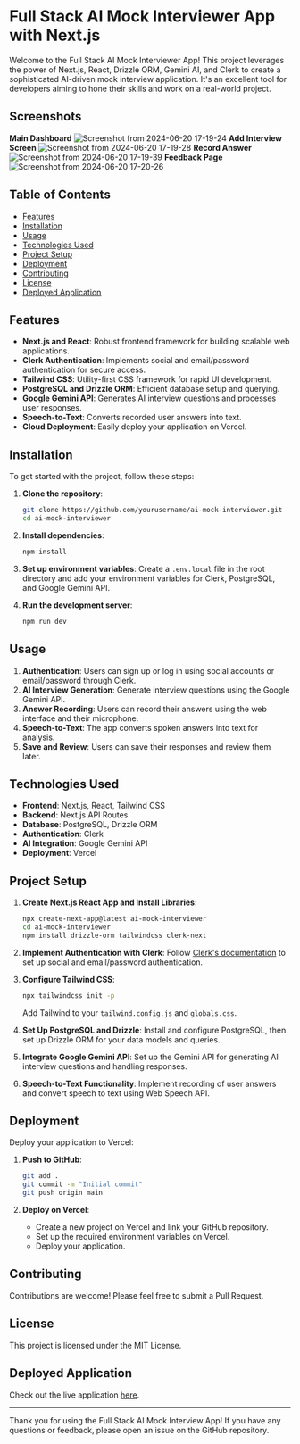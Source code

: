 # Full Stack AI Mock Interviewer App with Next.js

Welcome to the Full Stack AI Mock Interviewer App! This project leverages the power of Next.js, React, Drizzle ORM, Gemini AI, and Clerk to create a sophisticated AI-driven mock interview application. It's an excellent tool for developers aiming to hone their skills and work on a real-world project.

## Screenshots
**Main Dashboard**
![Screenshot from 2024-06-20 17-19-24](https://github.com/haseeb-ahsan/AI-mock-interviewer/assets/84566594/22c93d63-ec71-43d1-b504-bb6182f10819)
**Add Interview Screen**
![Screenshot from 2024-06-20 17-19-28](https://github.com/haseeb-ahsan/AI-mock-interviewer/assets/84566594/724b94e3-e5ca-45b6-a703-b84e4e301402)
**Record Answer**
![Screenshot from 2024-06-20 17-19-39](https://github.com/haseeb-ahsan/AI-mock-interviewer/assets/84566594/2998b33d-dbf8-472d-bf41-39732a93b35a)
**Feedback Page**
![Screenshot from 2024-06-20 17-20-26](https://github.com/haseeb-ahsan/AI-mock-interviewer/assets/84566594/7079bf35-aa87-4308-a031-cceab5686b56)


## Table of Contents

- [Features](#features)
- [Installation](#installation)
- [Usage](#usage)
- [Technologies Used](#technologies-used)
- [Project Setup](#project-setup)
- [Deployment](#deployment)
- [Contributing](#contributing)
- [License](#license)
- [Deployed Application](#deployed-application)

## Features

- **Next.js and React**: Robust frontend framework for building scalable web applications.
- **Clerk Authentication**: Implements social and email/password authentication for secure access.
- **Tailwind CSS**: Utility-first CSS framework for rapid UI development.
- **PostgreSQL and Drizzle ORM**: Efficient database setup and querying.
- **Google Gemini API**: Generates AI interview questions and processes user responses.
- **Speech-to-Text**: Converts recorded user answers into text.
- **Cloud Deployment**: Easily deploy your application on Vercel.

## Installation

To get started with the project, follow these steps:

1. **Clone the repository**:
    ```bash
    git clone https://github.com/yourusername/ai-mock-interviewer.git
    cd ai-mock-interviewer
    ```

2. **Install dependencies**:
    ```bash
    npm install
    ```

3. **Set up environment variables**:
   Create a `.env.local` file in the root directory and add your environment variables for Clerk, PostgreSQL, and Google Gemini API.

4. **Run the development server**:
    ```bash
    npm run dev
    ```

## Usage

1. **Authentication**: Users can sign up or log in using social accounts or email/password through Clerk.
2. **AI Interview Generation**: Generate interview questions using the Google Gemini API.
3. **Answer Recording**: Users can record their answers using the web interface and their microphone.
4. **Speech-to-Text**: The app converts spoken answers into text for analysis.
5. **Save and Review**: Users can save their responses and review them later.

## Technologies Used

- **Frontend**: Next.js, React, Tailwind CSS
- **Backend**: Next.js API Routes
- **Database**: PostgreSQL, Drizzle ORM
- **Authentication**: Clerk
- **AI Integration**: Google Gemini API
- **Deployment**: Vercel

## Project Setup

1. **Create Next.js React App and Install Libraries**:
    ```bash
    npx create-next-app@latest ai-mock-interviewer
    cd ai-mock-interviewer
    npm install drizzle-orm tailwindcss clerk-next
    ```

2. **Implement Authentication with Clerk**:
   Follow [Clerk's documentation](https://clerk.dev/docs/nextjs/get-started-with-nextjs) to set up social and email/password authentication.

3. **Configure Tailwind CSS**:
    ```bash
    npx tailwindcss init -p
    ```

   Add Tailwind to your `tailwind.config.js` and `globals.css`.

4. **Set Up PostgreSQL and Drizzle**:
   Install and configure PostgreSQL, then set up Drizzle ORM for your data models and queries.

5. **Integrate Google Gemini API**:
   Set up the Gemini API for generating AI interview questions and handling responses.

6. **Speech-to-Text Functionality**:
   Implement recording of user answers and convert speech to text using Web Speech API.

## Deployment

Deploy your application to Vercel:

1. **Push to GitHub**:
    ```bash
    git add .
    git commit -m "Initial commit"
    git push origin main
    ```

2. **Deploy on Vercel**:
   - Create a new project on Vercel and link your GitHub repository.
   - Set up the required environment variables on Vercel.
   - Deploy your application.

## Contributing

Contributions are welcome! Please feel free to submit a Pull Request.

## License

This project is licensed under the MIT License.

## Deployed Application

Check out the live application [here](https://ai-mock-interviewer-mntzw67eq-haseeb-ahsans-projects.vercel.app/dashboard).

---

Thank you for using the Full Stack AI Mock Interview App! If you have any questions or feedback, please open an issue on the GitHub repository.
